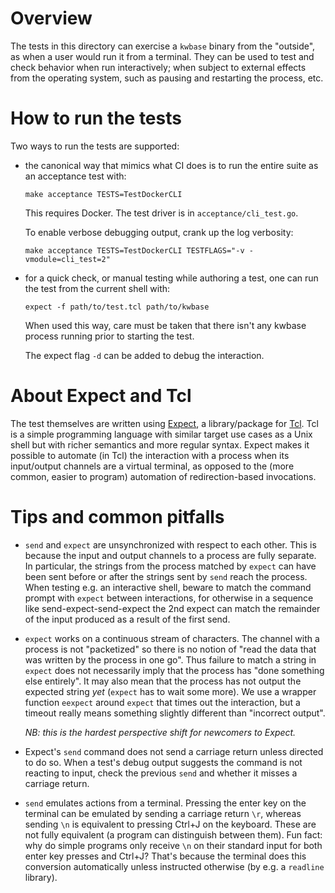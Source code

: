 # Overview

The tests in this directory can exercise a `kwbase` binary from the
"outside", as when a user would run it from a terminal. They can be
used to test and check behavior when run interactively; when subject
to external effects from the operating system, such as pausing and
restarting the process, etc.

# How to run the tests

Two ways to run the tests are supported:

- the canonical way that mimics what CI does is to run the entire
  suite as an acceptance test with:

  `make acceptance TESTS=TestDockerCLI`

  This requires Docker. The test driver is in `acceptance/cli_test.go`.

  To enable verbose debugging output, crank up the log verbosity:

  `make acceptance TESTS=TestDockerCLI TESTFLAGS="-v -vmodule=cli_test=2"`

- for a quick check, or manual testing while authoring a test, one can
  run the test from the current shell with:

  `expect -f path/to/test.tcl path/to/kwbase`

  When used this way, care must be taken that there isn't any
  kwbase process running prior to starting the test.

  The expect flag `-d` can be added to debug the interaction.

# About Expect and Tcl

The test themselves are written using
[Expect](https://en.wikipedia.org/wiki/Expect), a library/package for
[Tcl](https://en.wikipedia.org/wiki/Tcl). Tcl is a simple programming
language with similar target use cases as a Unix shell but with richer
semantics and more regular syntax. Expect makes it possible to
automate (in Tcl) the interaction with a process when its input/output channels
are a virtual terminal, as opposed to the (more common, easier to
program) automation of redirection-based invocations.

# Tips and common pitfalls

- `send` and `expect` are unsynchronized with respect to each
  other. This is because the input and output channels to a process
  are fully separate. In particular, the strings from the process
  matched by `expect` can have been sent before or after the strings
  sent by `send` reach the process.  When testing e.g. an interactive
  shell, beware to match the command prompt with `expect` between
  interactions, for otherwise in a sequence like
  send-expect-send-expect the 2nd expect can match the remainder of
  the input produced as a result of the first send.

- `expect` works on a continuous stream of characters. The channel
  with a process is not "packetized" so there is no notion of "read
  the data that was written by the process in one go". Thus failure to
  match a string in `expect` does not necessarily imply that the
  process has "done something else entirely". It may also mean
  that the process has not output the expected string *yet* (`expect`
  has to wait some more). We use a wrapper function `eexpect` around
  `expect` that times out the interaction, but a timeout really means
  something slightly different than "incorrect output".

  *NB: this is the hardest perspective shift for newcomers to Expect.*

- Expect's `send` command does not send a carriage return unless
  directed to do so. When a test's debug output suggests the command
  is not reacting to input, check the previous `send` and whether it
  misses a carriage return.

- `send` emulates actions from a terminal. Pressing the enter key on
  the terminal can be emulated by sending a carriage return `\r`,
  whereas sending `\n` is equivalent to pressing Ctrl+J on the
  keyboard. These are not fully equivalent (a program can distinguish
  between them).  Fun fact: why do simple programs only receive `\n`
  on their standard input for both enter key presses and Ctrl+J?
  That's because the terminal does this conversion automatically unless
  instructed otherwise (by e.g. a `readline` library).
